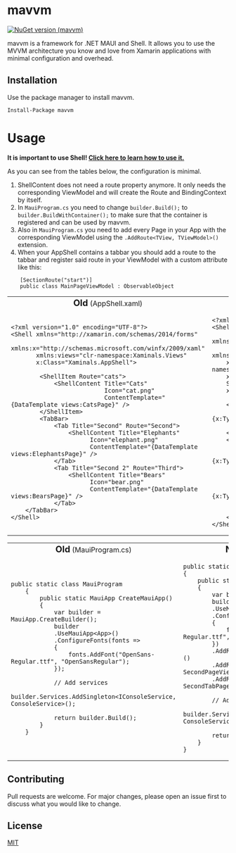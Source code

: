 # mavvm 
[![NuGet version (mavvm)](https://img.shields.io/nuget/v/mavvm.svg?style=for-the-badge&color=green)](https://www.nuget.org/packages/mavvm/)

mavvm is a framework for .NET MAUI and Shell. It allows you to use the MVVM architecture you know and love from Xamarin
applications with minimal configuration and overhead.

## Installation

Use the package manager to install mavvm.

```
Install-Package mavvm
```

# Usage
**It is important to use Shell! [Click here to learn how to use it.](https://docs.microsoft.com/en-us/xamarin/xamarin-forms/app-fundamentals/shell/create)**

As you can see from the tables below, the configuration is minimal.

1. ShellContent does not need a route property anymore. It only needs the corresponding ViewModel and will create the Route and BindingContext by itself.
2. In `MauiProgram.cs` you need to change `builder.Build();` to `builder.BuildWithContainer();` to make sure that the container is registered and can be used by mavvm.
3. Also in `MauiProgram.cs` you need to add every Page in your App with the corresponding ViewModel using the `.AddRoute<TView, TViewModel>()` extension.
4. When your AppShell contains a tabbar you should add a route to the tabbar and register said route in your ViewModel with a custom attribute like this: 
```
    [SectionRoute("start")]
    public class MainPageViewModel : ObservableObject 
```

	    



<table>
 <tr>
    <td style="text-align: center"><b style="font-size:20px">Old</b> (AppShell.xaml)</td>
    <td style="text-align: center"><b style="font-size:20px">New</b> (AppShell.xaml)</td>
 </tr>
 <tr>
    <td>

```
<?xml version="1.0" encoding="UTF-8"?>
<Shell xmlns="http://xamarin.com/schemas/2014/forms"
       xmlns:x="http://schemas.microsoft.com/winfx/2009/xaml"
       xmlns:views="clr-namespace:Xaminals.Views"
       x:Class="Xaminals.AppShell">
       
        <ShellItem Route="cats">
            <ShellContent Title="Cats"
                          Icon="cat.png"
                          ContentTemplate="{DataTemplate views:CatsPage}" />
        </ShellItem>
        <TabBar>
            <Tab Title="Second" Route="Second">
                <ShellContent Title="Elephants"
                      Icon="elephant.png"
                      ContentTemplate="{DataTemplate views:ElephantsPage}" />
            </Tab>
            <Tab Title="Second 2" Route="Third">
                <ShellContent Title="Bears"
                      Icon="bear.png"
                      ContentTemplate="{DataTemplate views:BearsPage}" />
            </Tab>
    </TabBar>
</Shell>
```
	
</td>
    <td>

```
<?xml version="1.0" encoding="UTF-8"?>
<Shell
    xmlns="http://schemas.microsoft.com/dotnet/2021/maui"
    xmlns:x="http://schemas.microsoft.com/winfx/2009/xaml" 
    xmlns:viewmodels="clr-namespace:mavvmApp.ViewModels"
    xmlns:mavvm="clr-namespace:mavvm;assembly=mavvm"
    Shell.FlyoutBehavior="Disabled"
    x:Class="mavvmApp.AppShell">
    
    <ShellItem Route="start">
            <mavvm:MavvmShellContent ViewModel="{x:Type viewmodels:MainPageViewModel}">
            </mavvm:MavvmShellContent>
    </ShellItem>
    <TabBar Route="main">
        <Tab Title="Second">
            <mavvm:MavvmShellContent ViewModel="{x:Type viewmodels:SecondPageViewModel}">
            </mavvm:MavvmShellContent>
        </Tab>
        <Tab Title="Second 2">
            <mavvm:MavvmShellContent ViewModel="{x:Type viewmodels:SecondTabPageViewModel}">
            </mavvm:MavvmShellContent>
        </Tab>
    </TabBar>
</Shell>
```

</td>
 </tr>
</table>


<table>
 <tr>
    <td style="text-align: center"><b style="font-size:20px">Old</b> (MauiProgram.cs)</td>
    <td style="text-align: center"><b style="font-size:20px">New</b> (MauiProgram.cs)</td>
 </tr>
 <tr>
    <td>

```
public static class MauiProgram
    {
        public static MauiApp CreateMauiApp()
        {
            var builder = MauiApp.CreateBuilder();
            builder
            .UseMauiApp<App>()
            .ConfigureFonts(fonts =>
            {
                fonts.AddFont("OpenSans-Regular.ttf", "OpenSansRegular");
            });

            // Add services
            builder.Services.AddSingleton<IConsoleService, ConsoleService>();
		
            return builder.Build();
        }
    }
```

</td>
    <td>

```
public static class MauiProgram
{
	public static MauiApp CreateMauiApp()
	{
	    var builder = MauiApp.CreateBuilder();
	    builder
	    .UseMauiApp<App>()
	    .ConfigureFonts(fonts =>
	    {
	    	fonts.AddFont("OpenSans-Regular.ttf", "OpenSansRegular");
	    })
	    .AddRoute<MainPage, MainPageViewModel>()
	    .AddRoute<SecondPage, SecondPageViewModel>()
	    .AddRoute<SecondTabPage, SecondTabPageViewModel>();
	    
	    // Add services
	    builder.Services.AddSingleton<IConsoleService, ConsoleService>();
	    
	    return builder.BuildWithContainer();
	}
}
```

</td>
 </tr>
</table>


## Contributing

Pull requests are welcome. For major changes, please open an issue first to discuss what you would like to change.

## License

[MIT](https://choosealicense.com/licenses/mit/)
